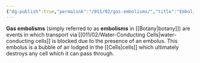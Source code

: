 ```yaml
---
{"dg-publish":true,"permalink":"/011/02/gas-embolisms/","title":"Embolisms","tags":["BIOL412"]}
---
```


**Gas embolisms** (simply referred to as **embolisms** in [[Botany\|botany]]) are events in which transport via [[011/02/Water-Conducting Cells\|water-conducting cells]] is blocked due to the presence of an embolus. This embolus is a bubble of air lodged in the [[Cells\|cells]] which ultimately destroys any cell which it can pass through.